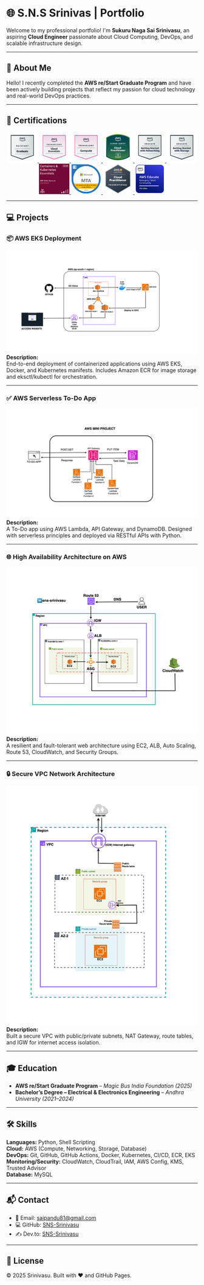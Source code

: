 # 🌐 S.N.S Srinivas | Portfolio

Welcome to my professional portfolio! I'm **Sukuru Naga Sai Srinivasu**, an aspiring **Cloud Engineer** passionate about Cloud Computing, DevOps, and scalable infrastructure design.

---

## 📖 About Me

Hello! I recently completed the **AWS re/Start Graduate Program** and have been actively building projects that reflect my passion for cloud technology and real-world DevOps practices.

---

## 🏅 Certifications

<div align="center">
  <a href="https://www.credly.com/badges/cf9e23a5-6712-46ed-8046-c5ca413286d0/public_url" target="_blank">
    <img src="https://github.com/SNS-Srinivasu/SNS-Srinivasu/blob/main/aws-re-start-graduate-2.png?raw=true" alt="AWS re/Start Graduate" width="80" height="80"/>
  </a>
  <a href="https://www.credly.com/badges/72725f99-af0d-424c-9fd5-2198a4ad4537/public_url" target="_blank">
    <img src="https://github.com/SNS-Srinivasu/SNS-Srinivasu/blob/main/aws-knowledge-cloud-essentials.png?raw=true" alt="AWS Cloud Essentials" width="80" height="80"/>
  </a>
  <a href="https://www.credly.com/badges/72725f99-af0d-424c-9fd5-2198a4ad4537/public_url" target="_blank">
    <img src="https://github.com/SNS-Srinivasu/SNS-Srinivasu/blob/main/aws-knowledge-compute.png?raw=true" alt="AWS Compute" width="80" height="80"/>
  </a>
  <a href="https://www.credly.com/badges/72725f99-af0d-424c-9fd5-2198a4ad4537/public_url" target="_blank">
    <img src="https://github.com/SNS-Srinivasu/SNS-Srinivasu/blob/main/aws-cloud-quest-cloud-practitioner.png?raw=true" alt="AWS Cloud Quest" width="80" height="80"/>
  </a>
  <a href="https://www.credly.com/badges/72725f99-af0d-424c-9fd5-2198a4ad4537/public_url" target="_blank">
    <img src="https://github.com/SNS-Srinivasu/SNS-Srinivasu/blob/main/aws-educate-getting-started-with-networking.png?raw=true" alt="AWS Networking" width="80" height="80"/>
  </a>
  <a href="https://www.credly.com/badges/72725f99-af0d-424c-9fd5-2198a4ad4537/public_url" target="_blank">
    <img src="https://github.com/SNS-Srinivasu/SNS-Srinivasu/blob/main/aws-educate-getting-started-with-storage.png?raw=true" alt="AWS Storage" width="80" height="80"/>
  </a>
  <a href="https://www.credly.com/badges/72725f99-af0d-424c-9fd5-2198a4ad4537/public_url" target="_blank">
    <img src="https://github.com/SNS-Srinivasu/SNS-Srinivasu/blob/main/containers-kubernetes-essentials.png?raw=true" alt="Kubernetes Essentials" width="80" height="80"/>
  </a>
  <a href="https://www.credly.com/badges/72725f99-af0d-424c-9fd5-2198a4ad4537/public_url" target="_blank">
    <img src="https://github.com/SNS-Srinivasu/SNS-Srinivasu/blob/main/mta-introduction-to-programming-using-python-certified-2022.png?raw=true" alt="Python Programming" width="80" height="80"/>
  </a>
  <a href="https://www.credly.com/earner/earned/badge/3763e21e-2437-44fb-9115-9b15325de94b" target="_blank">
    <img src="https://github.com/SNS-Srinivasu/SNS-Srinivasu/blob/main/aws-certified-cloud-practitioner.png?raw=true" alt="CCP" width="80" height="80"/>
  </a>
  <a href="#" target="_blank">
    <img src="https://github.com/SNS-Srinivasu/SNS-Srinivasu/blob/main/AWSEBadge.PNG?raw=true" alt="AWS Educate" width="80" height="80"/>
  </a>
</div>

---

## 💻 Projects

### 📦 AWS EKS Deployment
![EKS](https://raw.githubusercontent.com/SNS-Srinivasu/portfolio/main/architecture.jpg)  
**Description:**  
End-to-end deployment of containerized applications using AWS EKS, Docker, and Kubernetes manifests. Includes Amazon ECR for image storage and eksctl/kubectl for orchestration.

---

### ✅ AWS Serverless To-Do App
![Serverless](https://raw.githubusercontent.com/SNS-Srinivasu/portfolio/main/serverless.jpg)  
**Description:**  
A To-Do app using AWS Lambda, API Gateway, and DynamoDB. Designed with serverless principles and deployed via RESTful APIs with Python.

---

### 🌐 High Availability Architecture on AWS
![HA](https://raw.githubusercontent.com/SNS-Srinivasu/portfolio/main/HA.jpeg)  
**Description:**  
A resilient and fault-tolerant web architecture using EC2, ALB, Auto Scaling, Route 53, CloudWatch, and Security Groups.

---

### 🔒 Secure VPC Network Architecture
![Networking](https://raw.githubusercontent.com/SNS-Srinivasu/portfolio/main/Networking.jpeg)  
**Description:**  
Built a secure VPC with public/private subnets, NAT Gateway, route tables, and IGW for internet access isolation.

---

## 🎓 Education

- **AWS re/Start Graduate Program** – *Magic Bus India Foundation (2025)*
- **Bachelor’s Degree – Electrical & Electronics Engineering** – *Andhra University (2021–2024)*

---

## 🛠 Skills

**Languages:** Python, Shell Scripting  
**Cloud:** AWS (Compute, Networking, Storage, Database)  
**DevOps:** Git, GitHub, GitHub Actions, Docker, Kubernetes, CI/CD, ECR, EKS  
**Monitoring/Security:** CloudWatch, CloudTrail, IAM, AWS Config, KMS, Trusted Advisor  
**Database:** MySQL

---

## 📬 Contact

- 📧 Email: [saipandu81@gmail.com](mailto:saipandu81@gmail.com)  
- 💻 GitHub: [SNS-Srinivasu](https://github.com/SNS-Srinivasu)  
- ✍️ Dev.to: [SNS-Srinivasu](https://dev.to/sukuru_naga_sai_srinivasu)  

---

## 🧾 License

© 2025 Srinivasu. Built with ❤️ and GitHub Pages.
